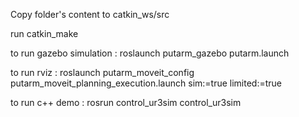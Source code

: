 
Copy  folder's content to catkin_ws/src

run catkin_make

to run gazebo simulation :
roslaunch putarm_gazebo putarm.launch

to run rviz :
roslaunch putarm_moveit_config putarm_moveit_planning_execution.launch sim:=true limited:=true

to run c++ demo :
rosrun control_ur3sim control_ur3sim 


